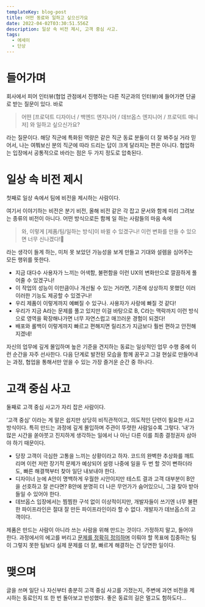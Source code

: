 ```yaml
---
templateKey: blog-post
title: 어떤 동료와 일하고 싶으신가요
date: 2022-04-02T03:30:51.556Z
description: 일상 속 비전 제시, 고객 중심 사고.
tags:
  - 에세이
  - 단상
---
```

# 들어가며
회사에서 피어 인터뷰(협업 관점에서 진행하는 다른 직군과의 인터뷰)에 들어가면 단골로 받는 질문이 있다. 바로

> 어떤 [프로덕트 디자이너 / 백엔드 엔지니어 / 데브옵스 엔지니어 / 프로덕트 매니저] 와 일하고 싶으신가요?

라는 질문이다. 해당 직군에 특화된 역량은 같은 직군 동료 분들이 더 잘 봐주실 거라 믿어서, 나는 여쭤보신 분의 직군에 따라 드리는 답이 크게 달라지는 편은 아니다. 협업하는 입장에서 공통적으로 바라는 점은 두 가지 정도로 압축된다.

# 일상 속 비전 제시

첫째로 일상 속에서 팀에 비전을 제시하는 사람이다.

여기서 이야기하는 비전은 분기 비전, 올해 비전 같은 각 잡고 문서와 함께 미리 그려보는 종류의 비전이 아니다. 어떤 방식으로든 함께 일 하는 사람들의 마음 속에

> 와, 이렇게 [제품/팀/일하는 방식]이 바뀔 수 있겠구나! 이런 변화를 만들 수 있으면 너무 신나겠다!

라는 생각이 들게 하는, 미처 못 보았던 가능성을 보게 만들고 기대와 설렘을 심어주는 모든 행위를 뜻한다. 

* 지금 대다수 사용자가 느끼는 어색함, 불편함을 이런 UX의 변화만으로 깔끔하게 풀어줄 수 있겠구나!
* 이 작업의 성능이 이만큼이나 개선될 수 있는 거라면, 기존에 상상하지 못했던 이러이러한 기능도 제공할 수 있겠구나!
* 우리 제품이 이렇게까지 예뻐질 수 있구나. 사용자가 사랑에 빠질 것 같다!
* 우리가 지금 A라는 문제를 풀고 있지만 이걸 바탕으로 B, C라는 맥락까지 이런 방식으로 영역을 확장해나가면 너무 자연스럽고 매끄러운 경험이 되겠다!
* 배포와 롤백이 이렇게까지 빠르고 편해지면 릴리즈가 지금보다 훨씬 편하고 안전해지겠네!

자신의 업무에 깊게 몰입하며 높은 기준을 견지하는 동료는 일상적인 업무 수행 중에 이런 순간을 자주 선사한다. 다음 단계로 발전된 모습을 함께 꿈꾸고 그걸 현실로 만들어내는 과정, 협업을 통해서만 얻을 수 있는 가장 즐거운 순간 중 하나다.

# 고객 중심 사고
둘째로 고객 중심 사고가 자리 잡은 사람이다.

‘고객 중심’ 이라는 게 말은 쉽지만 상당히 비직관적이고, 의도적인 단련이 필요한 사고방식이다. 특히 만드는 과정에 깊게 몰입하며 주관이 뚜렷한 사람일수록 그렇다. ‘내’가 많은 시간을 쏟아붓고 진지하게 생각하는 일에서 나 아닌 다른 이를 최종 결정권자 삼아야 하기 때문이다.

* 당장 고객이 극심한 고통을 느끼는 상황이라고 하자. 코드의 완벽한 추상화를 깨트리며 이런 저런 장기적 문제가 예상되어 설령 나중에 일을 두 번 할 것이 뻔하더라도, 빠른 해결책부터 찾아 일단 내보내야 한다.
* 디자이너 눈에 A안이 명백하게 우월한 시안이지만 테스트 결과 고객 대부분이 B안을 선호하고 잘 쓴다면? B안에 분명히 더 나은 무언가가 숨어있으니, 그걸 찾아 받아들일 수 있어야 한다.
* 데브옵스 입장에서는 찜찜한 구석 없이 이상적이지만, 개발자들이 쓰기엔 너무 불편한 파이프라인은 절대 잘 만든 파이프라인이라 할 수 없다. 개발자가 데브옵스의 고객이다.

제품은 만드는 사람이 아니라 쓰는 사람을 위해 만드는 것이다. 가정하지 말고, 들어야 한다. 과정에서의 에고를 버리고 [문제를 정확히 정의하며](https://web.galpi.world/review/b7ac4f8c-52f6-4253-9d12-506f8242d7b1) 이뤄야 할 목표에 집중하는 팀이 그렇지 못한 팀보다 실제 문제를 더 잘, 빠르게 해결하는 건 당연한 일이다.

# 맺으며
글을 쓰며 일단 나 자신부터 충분히 고객 중심 사고를 가졌는지, 주변에 과연 비전을 제시하는 동료인지 또 한 번 돌아보고 반성했다. 좋은 동료의 길은 멀고도 험하도다…